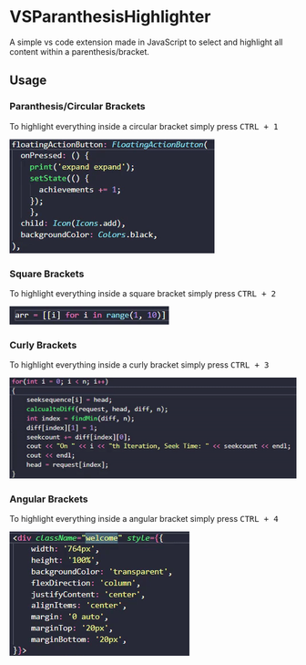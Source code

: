 # VSParanthesisHighlighter

A simple vs code extension made in JavaScript to select and highlight all content within a parenthesis/bracket.

## Usage

### Paranthesis/Circular Brackets
To highlight everything inside a circular bracket simply press <kbd> CTRL + 1 </kbd>

![demo](https://github.com/AxonBlAzE/VSParanthesisHighlighter/blob/main/assets/demo/circular.gif)

### Square Brackets
To highlight everything inside a square bracket simply press <kbd> CTRL + 2 </kbd>

![demo](https://github.com/AxonBlAzE/VSParanthesisHighlighter/blob/main/assets/demo/square.gif)

### Curly Brackets
To highlight everything inside a curly bracket simply press <kbd> CTRL + 3 </kbd>

![demo](https://github.com/AxonBlAzE/VSParanthesisHighlighter/blob/main/assets/demo/curly.gif)

### Angular Brackets
To highlight everything inside a angular bracket simply press <kbd> CTRL + 4 </kbd>

![demo](https://github.com/AxonBlAzE/VSParanthesisHighlighter/blob/main/assets/demo/angular.gif)
